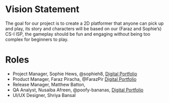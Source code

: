 # Vision Statement

The goal for our project is to create a 2D platformer that anyone can pick up and play, its story and characters will be based on our (Faraz and Sophie’s) CS-I ISP, the gameplay should be fun and engaging without being too complex for beginners to play. 


# Roles
- Project Manager, Sophie Hews, @sophieh8, [Digital Portfolio](https://codermerlin.academy/users/sophie-hews/Digital%20Portfolio/index.html)
- Product Manager, Faraz Piracha, @FarazPir [Digital Portfolio](https://codermerlin.academy/users/faraz-piracha/Digital%20Portfolio/index.html) 
- Release Manager, Matthew Batton,
- QA Analyst, Nusaiba Afreen, @poofy-bananas, [Digital Portfolio](https://codermerlin.academy/users/nusaiba-afreen/Digital%20Portfolio/index.html)
- UI/UX Designer, Shriya Bansal
